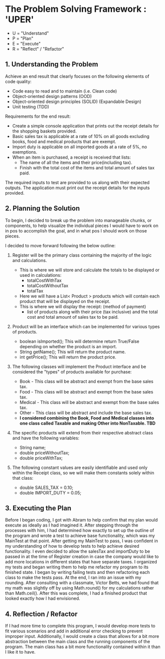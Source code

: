 <h1>The Problem Solving Framework : 'UPER'</h1>

* U = "Understand"
* P = "Plan"
* E = "Execute"
* R = "Reflect" / "Refactor"

<h2>1. Understanding the Problem</h2>

Achieve an end result that clearly focuses on the following elements of code quality:
* Code easy to read and to maintain (i.e. Clean code)
* Object-oriented design patterns (OOD)
* Object-oriented design principles (SOLID) (Expandable Design)
* Unit testing (TDD)

Requirements for the end result:
* Create a simple console application that prints out the receipt details for the shopping baskets provided.
* Basic sales tax is applicable at a rate of 10% on all goods excluding books, food and medical products that are
 exempt.
* Import duty is applicable on all imported goods at a rate of 5%, no exemptions.
* When an item is purchased, a receipt is received that lists:
    - The name of all the items and their price(including tax).
    - Finish with the total cost of the items and total amount of sales tax paid.
    
The required inputs to test are provided to us along with their expected outputs. The application must print out the
 receipt details for the inputs provided.



<h2>2. Planning the Solution</h2>

To begin, I decided to break up the problem into manageable chunks, or components, to help visualize the individual
 pieces I would have to work on in pos to accomplish the goal, and in what pos I should work on those pieces.
 
I decided to move forward following the below outline:
1. Register will be the primary class containing the majority of the logic and calculations.
    - This is where we will store and calculate the totals to be displayed or used in calculations:
        - totalCostWithTax
        - totalCostWithoutTax
        - totalTax
     - Here we will have a List< Product > products which will contain each product that will be displayed on the
      receipt.
     - This is where we will display the receipt: (method of payment)
        - list of products along with their price (tax inclusive) and the
      total cost
      and total amount of sales tax to be paid.


2. Product will be an interface which can be implemented for various types of products.
    - boolean isImported(); This will determine return True/False depending on whether the product is an import.
    - String getName(); This will return the product name.
    - int getPrice(); This will return the product price.


3. The following classes will implement the Product interface and be considered the "types" of products available for
 purchase:
    - Book - This class will be abstract and exempt from the base sales tax.
    - Food - This class will be abstract and exempt from the base sales tax.
    - Medical - This class will be abstract and exempt from the base sales tax.
    - Other - This class will be abstract and include the base sales tax.
    - <b>I considered combining the Book, Food and Medical classes into one class called Taxable and making Other
     into NonTaxable. TBD</b>


4. The specific products will extend from their respective abstract class and have the following variables:
    - String name;
    - double priceWithoutTax;
    - double priceWithTax;


5. The following constant values are easily identifiable and used only within the Receipt class, so we will make them
 constants solely within that class:
    - double SALES_TAX = 0.10; 
    - double IMPORT_DUTY = 0.05;

<h2>3. Executing the Plan</h2>

Before I began coding, I got with Abram to help confirm that my plan would execute as ideally as I had imagined it. 
After stepping through the processes with him, I had determined how exactly to set up the outline of the program and
 wrote a test to achieve base functionality, which was my MainTest at that point. After getting my MainTest to pass, I was confident in my 
   understanding of how to develop tests to help achieve desired functionality. I even decided to allow the salesTax
    and importDuty to be passed in at the time of Register creation in case the company would like to add more
     locations in different states that have separate taxes. I organized my tests and began writing them to help me
      refactor my program to its finished state. I began by writing failing tests and then refactoring each class to
       make the tests pass. At the end, I ran into an issue with my rounding. After consulting with a classmate, 
       Victor Betts, we had found that my math was slightly off by using Math.round() for my calculations rather than
        Math.ceil(). After this was complete, I had a finished product that looked exactly how I had envisioned.

<h2>4. Reflection / Refactor</h2>
If I had more time to complete this program, I would develop more tests to fit various scenarios and add in
 additional error checking to prevent improper input. Additionally, I would create a class that allows for a bit more
  abstraction between the main class and the running components of the program. The main class has a bit more
   functionality contained within it than I like it to have.
<p></p>